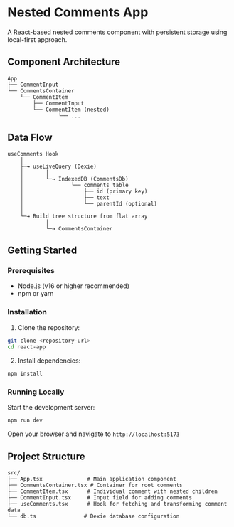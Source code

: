 # Nested Comments App

A React-based nested comments component with persistent storage using local-first approach.

## Component Architecture

```
App
├── CommentInput
└── CommentsContainer
    └── CommentItem
        ├── CommentInput 
        └── CommentItem (nested)
                └── ...
```

## Data Flow

```
useComments Hook
    │
    ├─→ useLiveQuery (Dexie)
    │       │
    │       └─→ IndexedDB (CommentsDb)
    │               └── comments table
    │                   ├── id (primary key)
    │                   ├── text
    │                   └── parentId (optional)
    │
    └─→ Build tree structure from flat array
            │
            └─→ CommentsContainer
```

## Getting Started

### Prerequisites

- Node.js (v16 or higher recommended)
- npm or yarn

### Installation

1. Clone the repository:
```bash
git clone <repository-url>
cd react-app
```

2. Install dependencies:
```bash
npm install
```

### Running Locally

Start the development server:
```bash
npm run dev
```

Open your browser and navigate to `http://localhost:5173`

## Project Structure

```
src/
├── App.tsx              # Main application component
├── CommentsContainer.tsx # Container for root comments
├── CommentItem.tsx      # Individual comment with nested children
├── CommentInput.tsx     # Input field for adding comments
├── useComments.tsx      # Hook for fetching and transforming comment data
└── db.ts               # Dexie database configuration
```